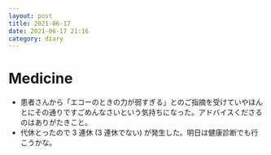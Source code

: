 ```yaml
---
layout: post
title: 2021-06-17
date: 2021-06-17 21:16
category: diary
---
```


# Medicine
- 患者さんから「エコーのときの力が弱すぎる」とのご指摘を受けていやほんとにその通りですごめんなさいという気持ちになった。アドバイスくださるのはありがたきこと。
- 代休とったので 3 連休 (3 連休でない) が発生した。明日は健康診断でも行こうかな。
